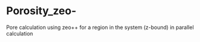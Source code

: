 # Porosity_zeo-
Pore calculation using zeo++ for a region in the system (z-bound) in parallel calculation
